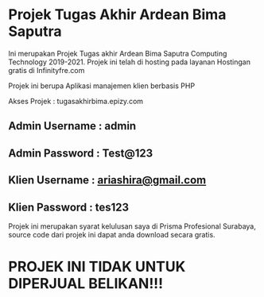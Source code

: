 # Projek Tugas Akhir Ardean Bima Saputra

 Ini merupakan Projek Tugas akhir Ardean Bima Saputra Computing Technology 2019-2021. Projek ini telah di hosting pada layanan Hostingan gratis di Infinityfre.com
 
 Projek ini berupa Aplikasi manajemen klien berbasis PHP
 
 Akses Projek : tugasakhirbima.epizy.com 
 
 ## Admin Username : admin
 
 ## Admin Password : Test@123
 
 ## Klien Username : ariashira@gmail.com
 
 ## Klien Password : tes123
 
 Projek ini merupakan syarat kelulusan saya di Prisma Profesional Surabaya, source code dari projek ini dapat anda download secara gratis.
 
 # PROJEK INI TIDAK UNTUK DIPERJUAL BELIKAN!!!
